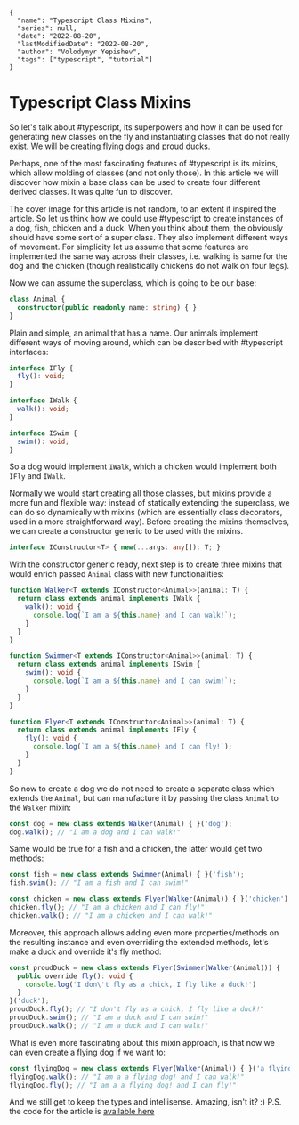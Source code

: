 ```ic-metadata
{
  "name": "Typescript Class Mixins",
  "series": null,
  "date": "2022-08-20",
  "lastModifiedDate": "2022-08-20",
  "author": "Volodymyr Yepishev",
  "tags": ["typescript", "tutorial"]
}
```

# Typescript Class Mixins

So let's talk about #typescript, its superpowers and how it can be used for generating new classes on the fly and instantiating classes that do not really exist. We will be creating flying dogs and proud ducks.

Perhaps, one of the most fascinating features of #typescript is its mixins, which allow molding of classes (and not only those). In this article we will discover how mixin a base class can be used to create four different derived classes. It was quite fun to discover.

The cover image for this article is not random, to an extent it inspired the article. So let us think how we could use #typescript to create instances of a dog, fish, chicken and a duck. When you think about them, the obviously should have some sort of a super class. They also implement different ways of movement. For simplicity let us assume that some features are implemented the same way across their classes, i.e. walking is same for the dog and the chicken (though realistically chickens do not walk on four legs).

Now we can assume the superclass, which is going to be our base:

```typescript
class Animal {
  constructor(public readonly name: string) { }
}
```

Plain and simple, an animal that has a name.
Our animals implement different ways of moving around, which can be described with #typescript interfaces:
```typescript
interface IFly {
  fly(): void;
}

interface IWalk {
  walk(): void;
}

interface ISwim {
  swim(): void;
}
```

So a dog would implement `IWalk`, which a chicken would implement both `IFly` and `IWalk`.

Normally we would start creating all those classes, but mixins provide a more fun and flexible way: instead of statically extending the superclass, we can do so dynamically with mixins (which are essentially class decorators, used in a more straightforward way).
Before creating the mixins themselves, we can create a constructor generic to be used with the mixins.
```typescript
interface IConstructor<T> { new(...args: any[]): T; }
```

With the constructor generic ready, next step is to create three mixins that would enrich passed `Animal` class with new functionalities:
```typescript
function Walker<T extends IConstructor<Animal>>(animal: T) {
  return class extends animal implements IWalk {
    walk(): void {
      console.log(`I am a ${this.name} and I can walk!`);
    }
  }
}

function Swimmer<T extends IConstructor<Animal>>(animal: T) {
  return class extends animal implements ISwim {
    swim(): void {
      console.log(`I am a ${this.name} and I can swim!`);
    }
  }
}

function Flyer<T extends IConstructor<Animal>>(animal: T) {
  return class extends animal implements IFly {
    fly(): void {
      console.log(`I am a ${this.name} and I can fly!`);
    }
  }
}
```

So now to create a dog we do not need to create a separate class which extends the `Animal`, but can manufacture it by passing the class `Animal` to the `Walker` mixin:
```typescript
const dog = new class extends Walker(Animal) { }('dog');
dog.walk(); // "I am a dog and I can walk!" 
```

Same would be true for a fish and a chicken, the latter would get two methods:
```typescript
const fish = new class extends Swimmer(Animal) { }('fish');
fish.swim(); // "I am a fish and I can swim!" 

const chicken = new class extends Flyer(Walker(Animal)) { }('chicken');
chicken.fly(); // "I am a chicken and I can fly!" 
chicken.walk(); // "I am a chicken and I can walk!" 
```

Moreover, this approach allows adding even more properties/methods on the resulting instance and even overriding the extended methods, let's make a duck and override it's fly method:
```typescript
const proudDuck = new class extends Flyer(Swimmer(Walker(Animal))) {
  public override fly(): void {
    console.log('I don\'t fly as a chick, I fly like a duck!')
  }
}('duck');
proudDuck.fly(); // "I don't fly as a chick, I fly like a duck!" 
proudDuck.swim(); // "I am a duck and I can swim!" 
proudDuck.walk(); // "I am a duck and I can walk!" 
```

What is even more fascinating about this mixin approach, is that now we can even create a flying dog if we want to:
```typescript
const flyingDog = new class extends Flyer(Walker(Animal)) { }('a flying dog!');
flyingDog.walk(); // "I am a a flying dog! and I can walk!" 
flyingDog.fly(); // "I am a a flying dog! and I can fly!" 
```

And we still get to keep the types and intellisense. Amazing, isn't it? :)
P.S. the code for the article is [available here](https://www.typescriptlang.org/play?target=99&jsx=0#code/PQKhAIChwhJAbeBXAzgFwE4EM0EsD2AduAMb4AmApuAGb4bhoAW1WGeJ8l0ETaaABxQAuYMADukgHTxchANaVycqWQC2wAUngpKwNAE8BlFCQy4BaALScsKFFbW4AHnIcA3fPAoG1BjFYGlAK4KCzuPOB8giJiVO5SaPjAAEbiJFj6RiZmFta29o4ublYAzEy4KTzAkJAFKOAAgoS4aljw4ADe0KRE6BhIJEkYABRaKbIk4BiUWORE8AbghFhqlMLg-XIA5gCUXeAAvpDHkHJolBg0WCTUsABii109NIsjuxueuOQA3Ce150u11u4FgAHV2vJnuBwOJIe9Pvhvn9ToCrjc7gBlcStaGbHFqBHgL6-f5nQgXdEg2AAYT6mEGwwAPAAVAB8B0IlHEIykfLY2xE4CwhAMAG0ALofcAsn5HWo0JCEIYEYgQ+CKDCs8CUZwXQjkBq0+kDIb0JnNVrtNlskYiq3wDYs-bdGEzNBIDDEeo6vWUA0Ne1tDqtARcNYUo3qqGumGw+HSkl4uO9QgoLyUGT4bYjAAGsGFamF4AAJJ1mKEpCs1odhQbQaQRfGNQBCXO7P4p44w46nRXKvBEcDY1prLUs336w2gulphlmrWW4M2u0tYNOl09d2e73wOwNXVTwNr9rgUPh-1oI0jouxmEoAlEpN3uNkNMZrM5-OF4tlisoKtVkoWsRXIBsMmIB9WjbDseh7HpewVJUVSHR4gnHSd-WnY051NZkl2tW0g3aDc8W3L1SD3exMIDOsHTPNQw0oCMr1BNDk1oN5EyRMCXxhN90y4T88wLVZf3LCoAOrYC6zAgsIM4gwYM7ONu3lU4BLQcB5m2cAAF5lm5Sj9xo6do0uEYCPgF0jhGAByHS7NgnSpDhDV3j+Op6VoUImH0wzxGM6jDywhobzHSyT2sg5DnsmhfKcv54rCKQoMJWCvLnUgKhIRRiAMrlAp9ELaLQizzNGKzdhs2K7JIHK8sSuoGv9KRXgMDzmtwXLWrc+ROsy9BwAEDB8CQcgABFBihAqjOKv1SsWCzwvKyELKq6q8XGSZwHwdxLnMKhFKfHiOIEj9vBzOyC3mQgAB07K09rhUDbLuvkAAaBtntkRRi3IaaWychCTnsgHcqakaxsm6a2q4v4ofGqbctSx9YMRmGUb6gbNMUnYJuzfzCqCg8FunMrRgqyKHU2zpbLsrA8cIXSdKB2D2vx7NXITJLFk57Y4Y6jsgA)